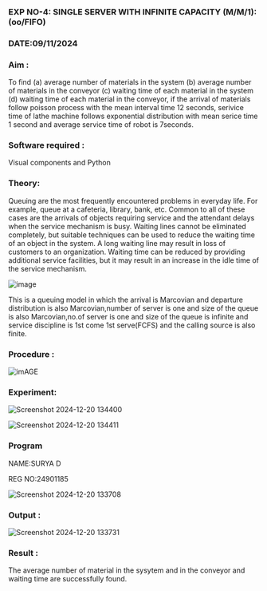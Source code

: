 
### EXP NO-4: SINGLE SERVER WITH INFINITE CAPACITY (M/M/1):(oo/FIFO)

### DATE:09/11/2024

### Aim :
To find (a) average number of materials in the system (b) average number of materials in the conveyor (c) waiting time of each material in the system (d) waiting time of each material in the conveyor, if the arrival  of materials follow poisson process with the mean interval time 12 seconds, serivice time of lathe machine follows exponential distribution with mean serice time 1 second and average service time of robot is 7seconds.

### Software required :
Visual components and Python

### Theory:
Queuing are the most frequently encountered problems in everyday life. For example, queue at a cafeteria, library, bank, etc. Common to all of these cases are the arrivals of objects requiring service and the attendant delays when the service mechanism is busy. Waiting lines cannot be eliminated completely, but suitable techniques can be used to reduce the waiting time of an object in the system. A long waiting line may result in loss of customers to an organization. Waiting time can be reduced by providing additional service facilities, but it may result in an increase in the idle time of the service mechanism.

![image](1.png)

This is a queuing model in which the arrival is Marcovian and departure distribution is also Marcovian,number of server is one and size of the queue is also Marcovian,no.of server is one and size of the queue is infinite and service discipline is 1st come 1st serve(FCFS) and the calling source is also finite.

### Procedure :

![imAGE](2.png)



### Experiment:
![Screenshot 2024-12-20 134400](https://github.com/user-attachments/assets/3f8ff8d4-c126-4852-a802-148cd761ad3f)

![Screenshot 2024-12-20 134411](https://github.com/user-attachments/assets/6c5a4fe4-505f-4318-8ece-3818758f037a)

 
### Program

 NAME:SURYA D

 REG NO:24901185

![Screenshot 2024-12-20 133708](https://github.com/user-attachments/assets/df3c246c-abed-4705-a007-f5b212540f19)

### Output :
![Screenshot 2024-12-20 133731](https://github.com/user-attachments/assets/4e078a33-8f3d-4f54-b414-80f2b4dc4b0b)

### Result :
The average number of material in the sysytem and in the conveyor and waiting time are successfully found.
